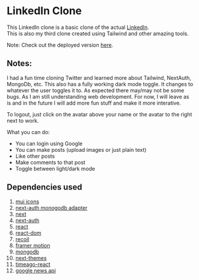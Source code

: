 # LinkedIn Clone

This LinkedIn clone is a basic clone of the actual [LinkedIn](https://www.linkedin.com). </br>
This is also my third clone created using Tailwind and other amazing tools. <br>

Note: Check out the deployed version [here](https://linkedin-clone-ashen.vercel.app).

## Notes:

I had a fun time cloning Twitter and learned more about Tailwind, NextAuth, MongoDb, etc. This also has a fully working dark mode toggle. It changes to whatever the user toggles it to. As expected there may/may not be some bugs. As I am still understanding web development. For now, I will leave as is and in the future I will add more fun stuff and make it more interative. <br>

To logout, just click on the avatar above your name or the avatar to the right next to work.

What you can do: 
- You can login using Google
- You can make posts (upload images or just plain text)
- Like other posts
- Make comments to that post
- Toggle between light/dark mode

## Dependencies used

1. [mui icons](https://mui.com/)
2. [next-auth monogodb adapter](https://next-auth.js.org/adapters/mongodb)
3. [next](https://nextjs.org/)
4. [next-auth](https://next-auth.js.org/)
5. [react](https://reactjs.org/)
6. [react-dom](https://reactjs.org/docs/react-dom.html)
7. [recoil](https://recoiljs.org/)
8. [framer motion](https://www.framer.com/motion/)
9. [mongodb](https://www.mongodb.com/)
10. [next-themes](https://github.com/pacocoursey/next-themes)
11. [timeago-react](https://github.com/hustcc/timeago-react)
12. [google news api](https://newsapi.org/s/google-news-api)